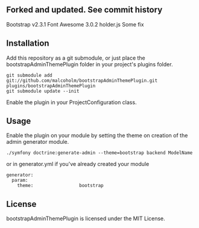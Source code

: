 ## Forked and updated. See commit history

Bootstrap v2.3.1
Font Awesome 3.0.2
holder.js
Some fix

## Installation

Add this repository as a git submodule, or just place the bootstrapAdminThemePlugin folder in your project's plugins folder.

    git submodule add git://github.com/malcoholm/bootstrapAdminThemePlugin.git plugins/bootstrapAdminThemePlugin
    git submodule update --init

Enable the plugin in your ProjectConfiguration class.

## Usage

Enable the plugin on your module by setting the theme on creation of the admin generator module.

    ./symfony doctrine:generate-admin --theme=bootstrap backend ModelName

or in generator.yml if you've already created your module

    generator:
      param:
        theme:                 bootstrap

## License

bootstrapAdminThemePlugin is licensed under the MIT License.
